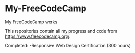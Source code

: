 # My-FreeCodeCamp
My FreeCodeCamp works

This repositories contain all my progress and code from https://www.freecodecamp.org/. 

Completed:
-Responsive Web Design Certification (300 hours)
